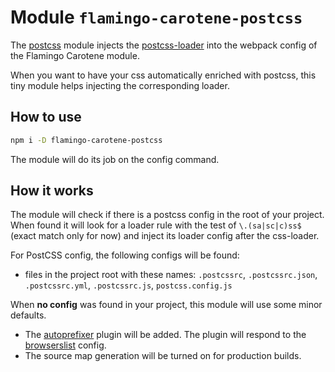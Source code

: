 # Module `flamingo-carotene-postcss`
 
The [postcss](https://github.com/postcss/postcss) module injects the
[postcss-loader](https://github.com/postcss/postcss-loader) into the webpack config of the Flamingo Carotene module.

When you want to have your css automatically enriched with postcss, this tiny module helps injecting the corresponding
loader.

## How to use

```bash
npm i -D flamingo-carotene-postcss
```
The module will do its job on the config command.

## How it works

The module will check if there is a postcss config in the root of your project. When found it will look for a loader
rule with the test of `\.(sa|sc|c)ss$` (exact match only for now) and inject its loader config after the css-loader.

For PostCSS config, the following configs will be found:
* files in the project root with these names: `.postcssrc`, `.postcssrc.json`, `.postcssrc.yml`, `.postcssrc.js`,
`postcss.config.js`

When **no config** was found in your project, this module will use some minor defaults.
* The [autoprefixer](https://github.com/postcss/autoprefixer) plugin will be added. The plugin will respond to the
[browserslist](https://github.com/browserslist/browserslist) config.
* The source map generation will be turned on for production builds.
